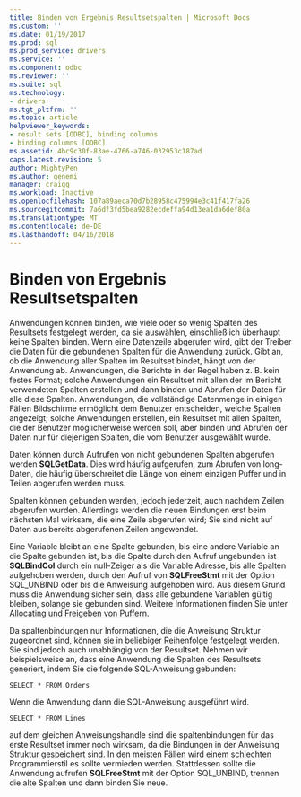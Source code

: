 ```yaml
---
title: Binden von Ergebnis Resultsetspalten | Microsoft Docs
ms.custom: ''
ms.date: 01/19/2017
ms.prod: sql
ms.prod_service: drivers
ms.service: ''
ms.component: odbc
ms.reviewer: ''
ms.suite: sql
ms.technology:
- drivers
ms.tgt_pltfrm: ''
ms.topic: article
helpviewer_keywords:
- result sets [ODBC], binding columns
- binding columns [ODBC]
ms.assetid: 4bc9c30f-83ae-4766-a746-032953c187ad
caps.latest.revision: 5
author: MightyPen
ms.author: genemi
manager: craigg
ms.workload: Inactive
ms.openlocfilehash: 107a89aeca70d7b28958c475994e3c41f417fa26
ms.sourcegitcommit: 7a6df3fd5bea9282ecdeffa94d13ea1da6def80a
ms.translationtype: MT
ms.contentlocale: de-DE
ms.lasthandoff: 04/16/2018
---
```

# <a name="binding-result-set-columns"></a>Binden von Ergebnis Resultsetspalten
Anwendungen können binden, wie viele oder so wenig Spalten des Resultsets festgelegt werden, da sie auswählen, einschließlich überhaupt keine Spalten binden. Wenn eine Datenzeile abgerufen wird, gibt der Treiber die Daten für die gebundenen Spalten für die Anwendung zurück. Gibt an, ob die Anwendung aller Spalten im Resultset bindet, hängt von der Anwendung ab. Anwendungen, die Berichte in der Regel haben z. B. kein festes Format; solche Anwendungen ein Resultset mit allen der im Bericht verwendeten Spalten erstellen und dann binden und Abrufen der Daten für alle diese Spalten. Anwendungen, die vollständige Datenmenge in einigen Fällen Bildschirme ermöglicht dem Benutzer entscheiden, welche Spalten angezeigt; solche Anwendungen erstellen, ein Resultset mit allen Spalten, die der Benutzer möglicherweise werden soll, aber binden und Abrufen der Daten nur für diejenigen Spalten, die vom Benutzer ausgewählt wurde.  
  
 Daten können durch Aufrufen von nicht gebundenen Spalten abgerufen werden **SQLGetData**. Dies wird häufig aufgerufen, zum Abrufen von long-Daten, die häufig überschreitet die Länge von einem einzigen Puffer und in Teilen abgerufen werden muss.  
  
 Spalten können gebunden werden, jedoch jederzeit, auch nachdem Zeilen abgerufen wurden. Allerdings werden die neuen Bindungen erst beim nächsten Mal wirksam, die eine Zeile abgerufen wird; Sie sind nicht auf Daten aus bereits abgerufenen Zeilen angewendet.  
  
 Eine Variable bleibt an eine Spalte gebunden, bis eine andere Variable an die Spalte gebunden ist, bis die Spalte durch den Aufruf ungebunden ist **SQLBindCol** durch ein null-Zeiger als die Variable Adresse, bis alle Spalten aufgehoben werden, durch den Aufruf von **SQLFreeStmt** mit der Option SQL_UNBIND oder bis die Anweisung aufgehoben wird. Aus diesem Grund muss die Anwendung sicher sein, dass alle gebundene Variablen gültig bleiben, solange sie gebunden sind. Weitere Informationen finden Sie unter [Allocating und Freigeben von Puffern](../../../odbc/reference/develop-app/allocating-and-freeing-buffers.md).  
  
 Da spaltenbindungen nur Informationen, die die Anweisung Struktur zugeordnet sind, können sie in beliebiger Reihenfolge festgelegt werden. Sie sind jedoch auch unabhängig von der Resultset. Nehmen wir beispielsweise an, dass eine Anwendung die Spalten des Resultsets generiert, indem Sie die folgende SQL-Anweisung gebunden:  
  
```  
SELECT * FROM Orders  
```  
  
 Wenn die Anwendung dann die SQL-Anweisung ausgeführt wird.  
  
```  
SELECT * FROM Lines  
```  
  
 auf dem gleichen Anweisungshandle sind die spaltenbindungen für das erste Resultset immer noch wirksam, da die Bindungen in der Anweisung Struktur gespeichert sind. In den meisten Fällen wird einem schlechten Programmierstil es sollte vermieden werden. Stattdessen sollte die Anwendung aufrufen **SQLFreeStmt** mit der Option SQL_UNBIND, trennen die alte Spalten und dann binden Sie neue.
